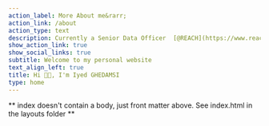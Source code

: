 ```yaml
---
action_label: More About me&rarr;
action_link: /about
action_type: text
description: Currently a Senior Data Officer  [@REACH](https://www.reach-initiative.org/where-we-work/libya/) using data to inform aid response in Humanitarian situations.
show_action_link: true
show_social_links: true
subtitle: Welcome to my personal website
text_align_left: true
title: Hi 👋🏽, I'm Iyed GHEDAMSI
type: home
---
```


** index doesn't contain a body, just front matter above.
See index.html in the layouts folder **
